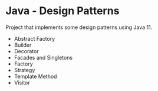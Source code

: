 # Java - Design Patterns

Project that implements some design patterns using Java 11.

- Abstract Factory
- Builder
- Decorator
- Facades and Singletons
- Factory
- Strategy
- Template Method
- Visitor
